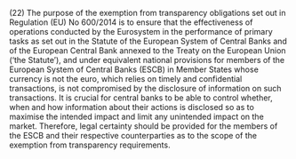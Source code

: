 (22) The purpose of the exemption from transparency obligations set out in Regulation (EU) No 600/2014 is to ensure that the effectiveness of operations conducted by the Eurosystem in the performance of primary tasks as set out in the Statute of the European System of Central Banks and of the European Central Bank annexed to the Treaty on the European Union (‘the Statute’), and under equivalent national provisions for members of the European System of Central Banks (ESCB) in Member States whose currency is not the euro, which relies on timely and confidential transactions, is not compromised by the disclosure of information on such transactions. It is crucial for central banks to be able to control whether, when and how information about their actions is disclosed so as to maximise the intended impact and limit any unintended impact on the market. Therefore, legal certainty should be provided for the members of the ESCB and their respective counterparties as to the scope of the exemption from transparency requirements.